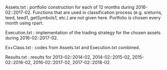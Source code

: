 Assets.txt : portfolio construction for each of 12 months during 2016-02::2017-02. Functions that are used in classification process (e.g. sreturns, teed, teed1, getSymbols1, etc.) are not given here. Portfolio is chosen every month using rpart.

Execution.txt : implementation of the trading strategy for the chosen assets during 2016-02::2017-02.

Ex+Class.txt : codes from Assets.txt and Execution.txt combined.

Results.txt : results for 2013-02::2014-02, 2014-02::2015-02, 2015-02::2016-02, 2016-02::2017-02, 2017-02::2018-02.
